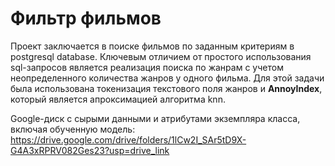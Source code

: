 # Фильтр фильмов

Проект заключается в поиске фильмов по заданным критериям в postgresql database. Ключевым отличием от простого 
использования sql-запросов является реализация поиска по жанрам с учетом неопределенного количества жанров у одного
 фильма. Для этой задачи была использована токенизация текстового поля жанров и **AnnoyIndex**, который является 
апроксимацией алгоритма knn.

Google-диск с сырыми данными и атрибутами экземпляра класса, включая обученную модель: https://drive.google.com/drive/folders/1lCw2I_SAr5tD9X-G4A3xRPRV082Ges23?usp=drive_link